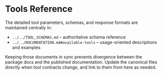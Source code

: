 # Tools Reference

The detailed tool parameters, schemas, and response formats are maintained centrally in:

- `../../TOOL_SCHEMAS.md` – authoritative schema reference
- `../../DOCUMENTATION.md#available-tools` – usage-oriented descriptions and examples

Keeping those documents in sync prevents divergence between the package docs and the published documentation. Update the canonical files directly when tool contracts change, and link to them from here as needed.
